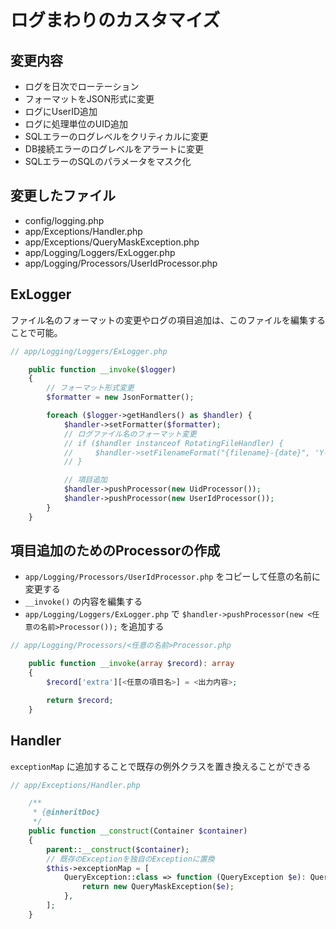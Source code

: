 # ログまわりのカスタマイズ

## 変更内容

- ログを日次でローテーション
- フォーマットをJSON形式に変更
- ログにUserID追加
- ログに処理単位のUID追加
- SQLエラーのログレベルをクリティカルに変更
- DB接続エラーのログレベルをアラートに変更
- SQLエラーのSQLのパラメータをマスク化

## 変更したファイル

- config/logging.php
- app/Exceptions/Handler.php
- app/Exceptions/QueryMaskException.php
- app/Logging/Loggers/ExLogger.php
- app/Logging/Processors/UserIdProcessor.php

## ExLogger

ファイル名のフォーマットの変更やログの項目追加は、このファイルを編集することで可能。

```php
// app/Logging/Loggers/ExLogger.php

    public function __invoke($logger)
    {
        // フォーマット形式変更
        $formatter = new JsonFormatter();

        foreach ($logger->getHandlers() as $handler) {
            $handler->setFormatter($formatter);
            // ログファイル名のフォーマット変更
            // if ($handler instanceof RotatingFileHandler) {
            //     $handler->setFilenameFormat("{filename}-{date}", 'Y-m-d');
            // }

            // 項目追加
            $handler->pushProcessor(new UidProcessor());
            $handler->pushProcessor(new UserIdProcessor());
        }
    }
```

## 項目追加のためのProcessorの作成

- `app/Logging/Processors/UserIdProcessor.php` をコピーして任意の名前に変更する
- `__invoke()` の内容を編集する
- `app/Logging/Loggers/ExLogger.php` で `$handler->pushProcessor(new <任意の名前>Processor());` を追加する

```php
// app/Logging/Processors/<任意の名前>Processor.php

    public function __invoke(array $record): array
    {
        $record['extra'][<任意の項目名>] = <出力内容>;

        return $record;
    }
```

## Handler

`exceptionMap` に追加することで既存の例外クラスを置き換えることができる

```php
// app/Exceptions/Handler.php

    /**
     * {@inheritDoc}
     */
    public function __construct(Container $container)
    {
        parent::__construct($container);
        // 既存のExceptionを独自のExceptionに置換
        $this->exceptionMap = [
            QueryException::class => function (QueryException $e): QueryMaskException {
                return new QueryMaskException($e);
            },
        ];
    }
```
